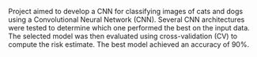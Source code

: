 Project aimed to develop a CNN for classifying images of cats and dogs using a Convolutional Neural Network (CNN). Several CNN architectures were tested to determine which one performed the best on the input data. The selected model was then evaluated using cross-validation (CV) to compute the risk estimate. The best model achieved an accuracy of 90%.
